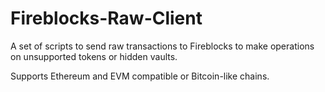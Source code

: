 # Fireblocks-Raw-Client

A set of scripts to send raw transactions to Fireblocks to make operations on unsupported tokens or hidden vaults.

Supports Ethereum and EVM compatible or Bitcoin-like chains.